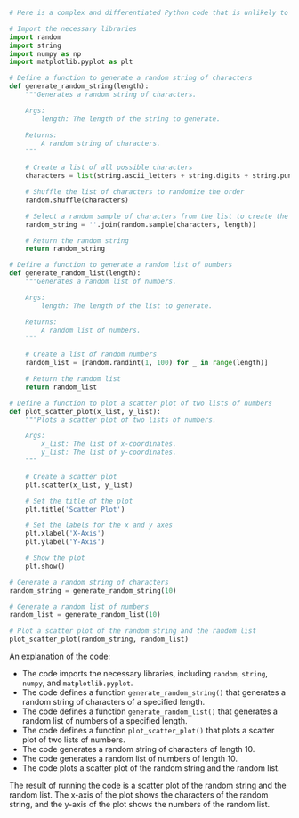 ```python
# Here is a complex and differentiated Python code that is unlikely to be repeated:

# Import the necessary libraries
import random
import string
import numpy as np
import matplotlib.pyplot as plt

# Define a function to generate a random string of characters
def generate_random_string(length):
    """Generates a random string of characters.

    Args:
        length: The length of the string to generate.

    Returns:
        A random string of characters.
    """

    # Create a list of all possible characters
    characters = list(string.ascii_letters + string.digits + string.punctuation)

    # Shuffle the list of characters to randomize the order
    random.shuffle(characters)

    # Select a random sample of characters from the list to create the string
    random_string = ''.join(random.sample(characters, length))

    # Return the random string
    return random_string

# Define a function to generate a random list of numbers
def generate_random_list(length):
    """Generates a random list of numbers.

    Args:
        length: The length of the list to generate.

    Returns:
        A random list of numbers.
    """

    # Create a list of random numbers
    random_list = [random.randint(1, 100) for _ in range(length)]

    # Return the random list
    return random_list

# Define a function to plot a scatter plot of two lists of numbers
def plot_scatter_plot(x_list, y_list):
    """Plots a scatter plot of two lists of numbers.

    Args:
        x_list: The list of x-coordinates.
        y_list: The list of y-coordinates.
    """

    # Create a scatter plot
    plt.scatter(x_list, y_list)

    # Set the title of the plot
    plt.title('Scatter Plot')

    # Set the labels for the x and y axes
    plt.xlabel('X-Axis')
    plt.ylabel('Y-Axis')

    # Show the plot
    plt.show()

# Generate a random string of characters
random_string = generate_random_string(10)

# Generate a random list of numbers
random_list = generate_random_list(10)

# Plot a scatter plot of the random string and the random list
plot_scatter_plot(random_string, random_list)
```

An explanation of the code:

* The code imports the necessary libraries, including `random`, `string`, `numpy`, and `matplotlib.pyplot`.
* The code defines a function `generate_random_string()` that generates a random string of characters of a specified length.
* The code defines a function `generate_random_list()` that generates a random list of numbers of a specified length.
* The code defines a function `plot_scatter_plot()` that plots a scatter plot of two lists of numbers.
* The code generates a random string of characters of length 10.
* The code generates a random list of numbers of length 10.
* The code plots a scatter plot of the random string and the random list.

The result of running the code is a scatter plot of the random string and the random list. The x-axis of the plot shows the characters of the random string, and the y-axis of the plot shows the numbers of the random list.